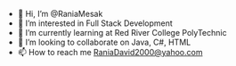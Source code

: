 - 👋 Hi, I’m @RaniaMesak
- 👀 I’m interested in Full Stack Development
- 🌱 I’m currently learning at Red River College PolyTechnic
- 💞️ I’m looking to collaborate on Java, C#, HTML
- 📫 How to reach me RaniaDavid2000@yahoo.com

<!---
RaniaMesak/RaniaMesak is a ✨ special ✨ repository because its `README.md` (this file) appears on your GitHub profile.
You can click the Preview link to take a look at your changes.
--->
